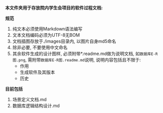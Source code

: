 **本文件夹用于存放院内学生会项目的软件过程文档:**

**规范**

1. 纯文本必须使用Markdown语法编写
2. 文本文档编码必须为UTF-8无BOM
2. 文档插图存放于./images目录内, 以图片自身md5命名
3. 除非必要, 不要使用中文命名
4. 其余软件生成的设计图样, 必须附带*.readme.md做为说明文档, 如`数据库E-R图.png`, 需附带`数据库E-R图.readme.md`说明, 说明内容包括且不限于:
    - 作用
    - 生成软件及其版本
    - 历史

**目前包括**

1. 场景定义文档.md
2. 数据库逻辑结构设计.md